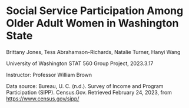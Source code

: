 # Social Service Participation Among Older Adult Women in Washington State

Brittany Jones, Tess Abrahamson-Richards, Natalie Turner, Hanyi Wang

University of Washington STAT 560 Group Project, 2023.3.17

Instructor: Professor William Brown

Data source: Bureau, U. C. (n.d.). Survey of Income and Program Participation (SIPP). Census.Gov. Retrieved February 24, 2023, from https://www.census.gov/sipp/
